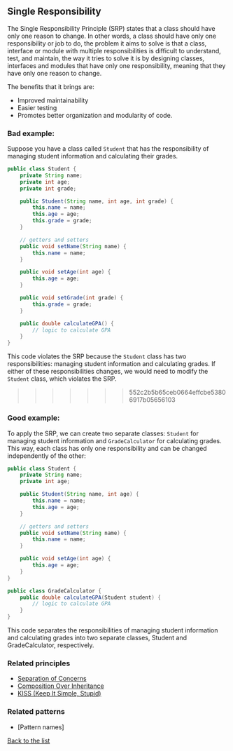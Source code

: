 ## Single Responsibility

The Single Responsibility Principle (SRP) states that a class should have only one reason to change. In other words, a class should have only one responsibility or job to do, the problem it aims to solve is that a class, interface or module with multiple responsibilities is difficult to understand, test, and maintain, the way it tries to solve it is by designing classes, interfaces and modules that have only one responsibility, meaning that they have only one reason to change.

The benefits that it brings are:
- Improved maintainability
- Easier testing
- Promotes better organization and modularity of code.

### Bad example:

Suppose you have a class called `Student` that has the responsibility of managing student information and calculating their grades. 

``` java
public class Student {
	private String name;
	private int age;
	private int grade;

	public Student(String name, int age, int grade) {
		this.name = name;
		this.age = age;
		this.grade = grade;
	}

	// getters and setters
	public void setName(String name) {
		this.name = name;
	}

	public void setAge(int age) {
		this.age = age;
	}

	public void setGrade(int grade) {
		this.grade = grade;
	}

	public double calculateGPA() {
		// logic to calculate GPA
	}
}

```

This code violates the SRP because the `Student` class has two responsibilities: managing student information and calculating grades. If either of these responsibilities changes, we would need to modify the `Student` class, which violates the SRP.
>>>>>>> 552c2b5b65ceb0664effcbe53806917b05656103

### Good example:
To apply the SRP, we can create two separate classes: `Student` for managing student information and `GradeCalculator` for calculating grades. This way, each class has only one responsibility and can be changed independently of the other:


``` java
public class Student {
	private String name;
	private int age;

	public Student(String name, int age) {
		this.name = name;
		this.age = age;
	}

	// getters and setters
	public void setName(String name) {
		this.name = name;
	}

	public void setAge(int age) {
		this.age = age;
	}
}

public class GradeCalculator {
	public double calculateGPA(Student student) {
		// logic to calculate GPA
	}
}

```
This code separates the responsibilities of managing student information and calculating grades into two separate classes, Student and GradeCalculator, respectively.
### Related principles

* [Separation of Concerns](../general/separationofconcerns.md)
* [Composition Over Inheritance](../general/compositionoverinheritance.md)
* [KISS (Keep It Simple, Stupid)](../general/kiss.md)


### Related patterns

- [Pattern names]


[Back to the list](./README.md)